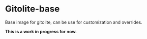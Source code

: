 # Gitolite-base

Base image for gitolite, can be use for customization and overrides.

**This is a work in progress for now.**
